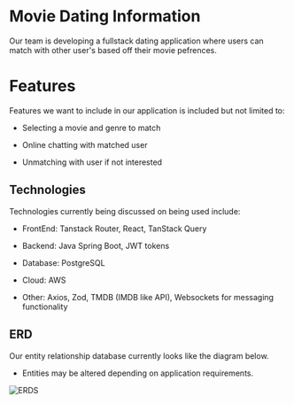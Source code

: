 # Movie Dating Information 

Our team is developing a fullstack dating application where users can match with other user's based off their movie pefrences.

# Features
Features we want to include in our application is included but not limited to:

- Selecting a movie and genre to match

- Online chatting with matched user

- Unmatching with user if not interested

## Technologies

Technologies currently being discussed on being used include:

-   FrontEnd: Tanstack Router, React, TanStack Query
    
-   Backend: Java Spring Boot, JWT tokens
    
-   Database: PostgreSQL

-  Cloud: AWS
    
-   Other: Axios, Zod, TMDB (IMDB like API), Websockets for messaging functionality


## ERD
Our entity relationship database currently looks like the diagram below. 
* Entities may be altered depending on application requirements.

![ERDS](https://imgur.com/WMfClll.png)
